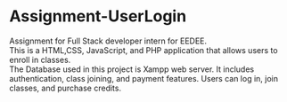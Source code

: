 # Assignment-UserLogin<br>
Assignment for Full Stack developer intern for EEDEE.<br>
This is a HTML,CSS, JavaScript, and PHP application that allows users to enroll in classes. <br>
The Database used in this project is Xampp web server.
It includes authentication, class joining, and payment features. Users can log in, join classes, and purchase credits.
